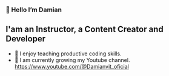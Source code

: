 ### 👋 Hello I’m Damian

## I'am an Instructor, a Content Creator and Developer

-   👀 I enjoy teaching productive coding skills.
-   💞 I am currently growing my Youtube channel. https://www.youtube.com/@Damianvit_oficial

<!---
Damianvit/Damianvit is a ✨ special ✨ repository because its `README.md` (this file) appears on your GitHub profile.
You can click the Preview link to take a look at your changes.
--->
